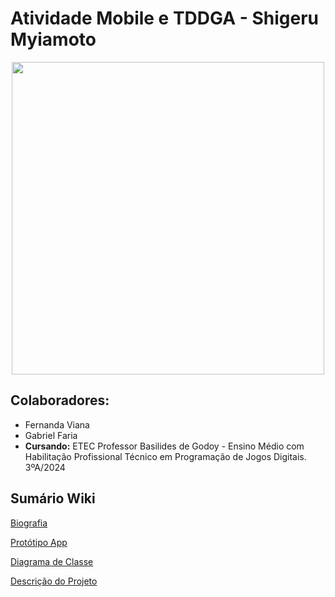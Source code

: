 # Atividade Mobile e TDDGA - Shigeru Myiamoto
<p align="center"><img width="500" src="https://github.com/user-attachments/assets/11f359be-7019-4f08-8c75-56336b9d20da">

## Colaboradores: 
- Fernanda Viana
- Gabriel Faria <br>
- **Cursando:** ETEC Professor Basilides de Godoy - Ensino Médio com Habilitação Profissional Técnico em Programação de Jogos Digitais. 3ºA/2024


## Sumário Wiki
<a href= "https://github.com/GabrielFaria-cyber/Shigeru-Miyamoto/wiki/Biografia:-Shigeru-Miyamoto"> Biografia <a>

<a href= "https://github.com/GabrielFaria-cyber/Shigeto-Miyamoto/wiki/Prot%C3%B3tipo-App"> Protótipo App <a>

<a href= "https://github.com/GabrielFaria-cyber/Shigeto-Miyamoto/wiki/Diagrama-de-Classe"> Diagrama de Classe <a>

<a href= "https://github.com/GabrielFaria-cyber/Shigeto-Miyamoto/wiki/Descri%C3%A7%C3%A3o-do-Projeto">  Descrição do Projeto <a>
